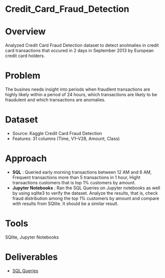 # Credit_Card_Fraud_Detection

# Overview
Analyzed Credit Card Fraud Detection dataset to detect anolmalies in credit card transactions that occured in 2 days in September 2013 by European credit card holders.

# Problem
The busines needs insight into periods when fraudlent transactions are highly likely within a period of 24 hours, which transactions are likely to be fraudulent and which transactions are anomalies.

# Dataset
- Source: Kaggle Credit Card Fraud Detection
- Features: 31 columns (Time, V1–V28, Amount, Class)

# Approach
- **SQL** : Queried early morning transactions between 12 AM and 6 AM, Frequent transactions more than 5 transactions in 1 hour, Hight transactions customers that is top 1% customers by amount.
- **Jupyter Notebooks** : Ran the SQL Queries on Jupyter notebooks as well by using sqlite3 to verify the dataset. Analyze the results, that is, check fraud distribution among the top 1% customers by amount and compare with results from SQlite. It should be a similar result. 
                        


# Tools
SQlite, Jupyter Notebooks

# Deliverables
- [SQL Queries](SQL%20Scripts/Fraud%20Detection%20SQL%20queries.md)
